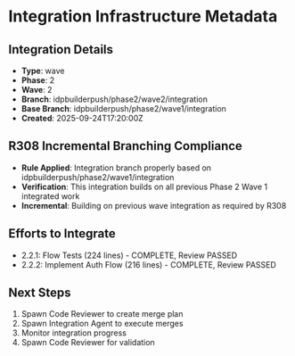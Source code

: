 # Integration Infrastructure Metadata

## Integration Details
- **Type**: wave
- **Phase**: 2
- **Wave**: 2
- **Branch**: idpbuilderpush/phase2/wave2/integration
- **Base Branch**: idpbuilderpush/phase2/wave1/integration
- **Created**: 2025-09-24T17:20:00Z

## R308 Incremental Branching Compliance
- **Rule Applied**: Integration branch properly based on idpbuilderpush/phase2/wave1/integration
- **Verification**: This integration builds on all previous Phase 2 Wave 1 integrated work
- **Incremental**: Building on previous wave integration as required by R308

## Efforts to Integrate
- 2.2.1: Flow Tests (224 lines) - COMPLETE, Review PASSED
- 2.2.2: Implement Auth Flow (216 lines) - COMPLETE, Review PASSED

## Next Steps
1. Spawn Code Reviewer to create merge plan
2. Spawn Integration Agent to execute merges
3. Monitor integration progress
4. Spawn Code Reviewer for validation
